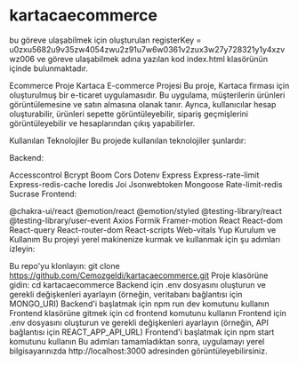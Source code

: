 # kartacaecommerce
bu göreve ulaşabilmek için oluşturulan registerKey = u0zxu5682u9v35zw4054zwu2z91u7w6w0361v2zux3w27y728321y1y4xzvwz006
ve göreve ulaşabilmek adına yazılan kod index.html klasörünün içinde bulunmaktadır.

Ecommerce Proje
Kartaca E-commerce Projesi
Bu proje, Kartaca firması için oluşturulmuş bir e-ticaret uygulamasıdır. Bu uygulama, müşterilerin ürünleri görüntülemesine ve satın almasına olanak tanır. Ayrıca, kullanıcılar hesap oluşturabilir, ürünleri sepette görüntüleyebilir, sipariş geçmişlerini görüntüleyebilir ve hesaplarından çıkış yapabilirler.

Kullanılan Teknolojiler
Bu projede kullanılan teknolojiler şunlardır:

Backend:

Accesscontrol
Bcrypt
Boom
Cors
Dotenv
Express
Express-rate-limit
Express-redis-cache
Ioredis
Joi
Jsonwebtoken
Mongoose
Rate-limit-redis
Sucrase
Frontend:

@chakra-ui/react
@emotion/react
@emotion/styled
@testing-library/react
@testing-library/user-event
Axios
Formik
Framer-motion
React
React-dom
React-query
React-router-dom
React-scripts
Web-vitals
Yup
Kurulum ve Kullanım
Bu projeyi yerel makinenize kurmak ve kullanmak için şu adımları izleyin:

Bu repo'yu klonlayın: git clone https://github.com/Cemozgeldi/kartacaecommerce.git
Proje klasörüne gidin: cd kartacaecommerce
Backend için .env dosyasını oluşturun ve gerekli değişkenleri ayarlayın (örneğin, veritabanı bağlantısı için MONGO_URI)
Backend'i başlatmak için npm run dev komutunu kullanın
Frontend klasörüne gitmek için cd frontend komutunu kullanın
Frontend için .env dosyasını oluşturun ve gerekli değişkenleri ayarlayın (örneğin, API bağlantısı için REACT_APP_API_URL)
Frontend'i başlatmak için npm start komutunu kullanın
Bu adımları tamamladıktan sonra, uygulamayı yerel bilgisayarınızda http://localhost:3000 adresinden görüntüleyebilirsiniz.
